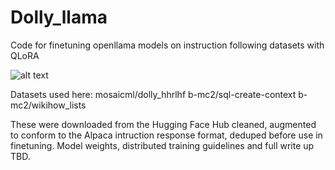 # Dolly_llama
Code for finetuning openllama models on instruction following datasets with QLoRA


![alt text](https://github.com/avisoori-databricks/Dolly_llama/blob/main/dolly_llama_chilling.png?raw=true)

Datasets used here:
mosaicml/dolly_hhrlhf
b-mc2/sql-create-context
b-mc2/wikihow_lists

These were downloaded from the Hugging Face Hub cleaned, augmented to conform to the Alpaca intruction response format, deduped before use in finetuning.
Model weights, distributed training guidelines and full write up TBD.
